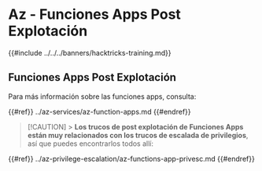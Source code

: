 # Az - Funciones Apps Post Explotación

{{#include ../../../banners/hacktricks-training.md}}

## Funciones Apps Post Explotación

Para más información sobre las funciones apps, consulta:

{{#ref}}
../az-services/az-function-apps.md
{{#endref}}

> [!CAUTION] > **Los trucos de post explotación de Funciones Apps están muy relacionados con los trucos de escalada de privilegios**, así que puedes encontrarlos todos allí:

{{#ref}}
../az-privilege-escalation/az-functions-app-privesc.md
{{#endref}}
